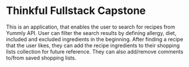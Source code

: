 # Thinkful Fullstack Capstone

This is an application, that enables the user to search for recipes from Yummly API. User can filter the search results by defining allergy, diet, included and excluded ingredients in the beginning. After finding a recipe that the user likes, they can add the recipe ingredients to their shopping lists collection for future reference. They can also add/remove comments to/from saved shopping lists.
